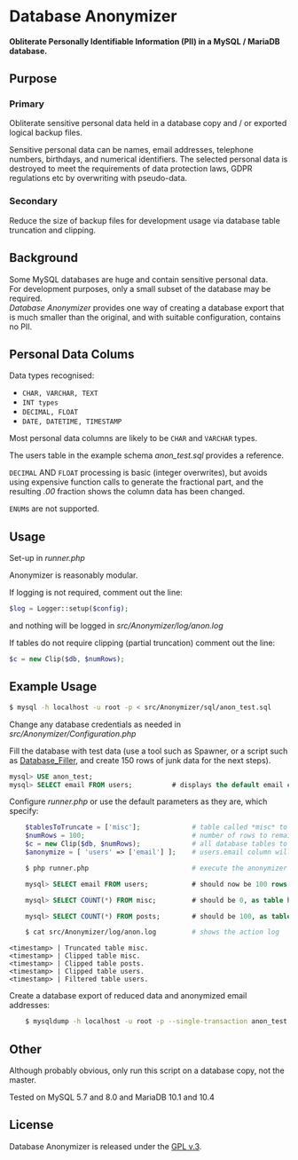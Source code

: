 
# Database Anonymizer

#### Obliterate Personally Identifiable Information (PII) in a MySQL / MariaDB database.


## Purpose

### Primary

Obliterate sensitive personal data held in a database copy and / or exported logical backup files.

Sensitive personal data can be names, email addresses, telephone numbers, birthdays, and numerical identifiers. The selected personal data is destroyed to meet the requirements of data protection laws, GDPR regulations etc by overwriting with pseudo-data.

### Secondary

Reduce the size of backup files for development usage via database table truncation and clipping.


## Background

Some MySQL databases are huge and contain sensitive personal data.  
For development purposes, only a small subset of the database may be required.  
*Database Anonymizer* provides one way of creating a database export that is much smaller than the original, and with suitable configuration, contains no PII.


## Personal Data Colums

Data types recognised:

+ `CHAR, VARCHAR, TEXT`
+ `INT types`
+ `DECIMAL, FLOAT`
+ `DATE, DATETIME, TIMESTAMP`

Most personal data columns are likely to be `CHAR` and `VARCHAR` types.

The users table in the example schema *anon_test.sql* provides a reference.

`DECIMAL` AND `FLOAT` processing is basic (integer overwrites), but avoids using expensive function calls to generate the fractional part, and the resulting *.00* fraction shows the column data has been changed.

`ENUM`s are not supported.


## Usage

Set-up in *runner.php*

Anonymizer is reasonably modular.

If logging is not required, comment out the line:

```php
$log = Logger::setup($config);
```

and nothing will be logged in *src/Anonymizer/log/anon.log*

If tables do not require clipping (partial truncation) comment out the line:

```php
$c = new Clip($db, $numRows);
```


## Example Usage

```bash
$ mysql -h localhost -u root -p < src/Anonymizer/sql/anon_test.sql
```

Change any database credentials as needed in *src/Anonymizer/Configuration.php*

Fill the database with test data (use a tool such as Spawner, or a script such as [Database_Filler](https://github.com/Tinram/Database-Filler), and create 150 rows of junk data for the next steps).

```sql
mysql> USE anon_test;
mysql> SELECT email FROM users;          # displays the default email column data
```

Configure *runner.php* or use the default parameters as they are, which specify:

```php
    $tablesToTruncate = ['misc'];             # table called *misc* to be truncated (wiped, preserving table schema)
    $numRows = 100;                           # number of rows to remain after clipping (reduced table rows, i.e. partial truncation)
    $c = new Clip($db, $numRows);             # all database tables to be clipped, comment out to stop clipping
    $anonymize = [ 'users' => ['email'] ];    # users.email column will be anonymized/obliterated
```

```bash
    $ php runner.php                          # execute the anonymizer runner script
```

```sql
    mysql> SELECT email FROM users;           # should now be 100 rows of pseudo email addresses

    mysql> SELECT COUNT(*) FROM misc;         # should be 0, as table has been truncated

    mysql> SELECT COUNT(*) FROM posts;        # should be 100, as table has been clipped
```

```bash
    $ cat src/Anonymizer/log/anon.log         # shows the action log
```

    <timestamp> | Truncated table misc.
    <timestamp> | Clipped table misc.
    <timestamp> | Clipped table posts.
    <timestamp> | Clipped table users.
    <timestamp> | Filtered table users.

Create a database export of reduced data and anonymized email addresses:

```bash
    $ mysqldump -h localhost -u root -p --single-transaction anon_test | gzip -9 > anon_test_reduced.sql.gz
```


## Other

Although probably obvious, only run this script on a database copy, not the master.

Tested on MySQL 5.7 and 8.0 and MariaDB 10.1 and 10.4


## License

Database Anonymizer is released under the [GPL v.3](https://www.gnu.org/licenses/gpl-3.0.html).
